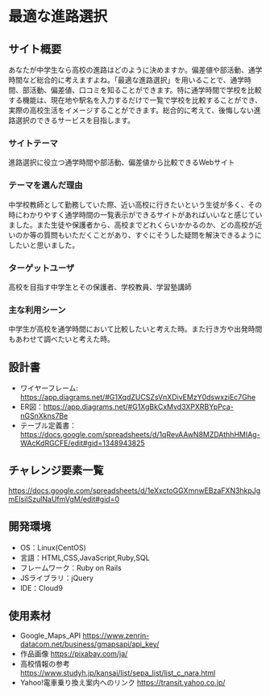 # 最適な進路選択

## サイト概要
 あなたが中学生なら高校の進路はどのように決めますか。偏差値や部活動、通学時間など総合的に考えますよね。「最適な進路選択」を用いることで、通学時間、部活動、偏差値、口コミを知ることができます。特に通学時間で学校を比較する機能は、現在地や駅名を入力するだけで一覧で学校を比較することができ、実際の高校生活をイメージすることができます。総合的に考えて、後悔しない進路選択のできるサービスを目指します。
 
### サイトテーマ
 進路選択に役立つ通学時間や部活動、偏差値から比較できるWebサイト

### テーマを選んだ理由
 中学校教師として勤務していた際、近い高校に行きたいという生徒が多く、その時にわかりやすく通学時間の一覧表示ができるサイトがあればいいなと感じていました。また生徒や保護者から、高校までどれくらいかかるのか、どの高校が近いのか等の質問もいただくことがあり、すぐにそうした疑問を解決できるようにしたいと思いました。

### ターゲットユーザ
 高校を目指す中学生とその保護者、学校教員、学習塾講師

### 主な利用シーン
 中学生が高校を通学時間において比較したいと考えた時。また行き方や出発時間もあわせて調べたいと考えた時。

## 設計書
 - ワイヤーフレーム: https://app.diagrams.net/#G1XqdZUCSZsVnXDivEMzY0dswxziEc7Ghe
 - ER図：https://app.diagrams.net/#G1XgBkCxMvd3XPXRBYpPca-nGSnXkns7Be
 - テーブル定義書：https://docs.google.com/spreadsheets/d/1qRevAAwN8MZDAthhHMIAg-WAcKdRGCFE/edit#gid=1348943825

## チャレンジ要素一覧
 https://docs.google.com/spreadsheets/d/1eXxctoGGXmnwEBzaFXN3hkpJgmElsiISzulNaUfmVgM/edit#gid=0

## 開発環境
- OS：Linux(CentOS)
- 言語：HTML,CSS,JavaScript,Ruby,SQL
- フレームワーク：Ruby on Rails
- JSライブラリ：jQuery
- IDE：Cloud9

## 使用素材
- Google_Maps_API https://www.zenrin-datacom.net/business/gmapsapi/api_key/
- 作品画像 https://pixabay.com/ja/
- 高校情報の参考 https://www.studyh.jp/kansai/list/sepa_list/list_c_nara.html
- Yahoo!電車乗り換え案内へのリンク https://transit.yahoo.co.jp/
